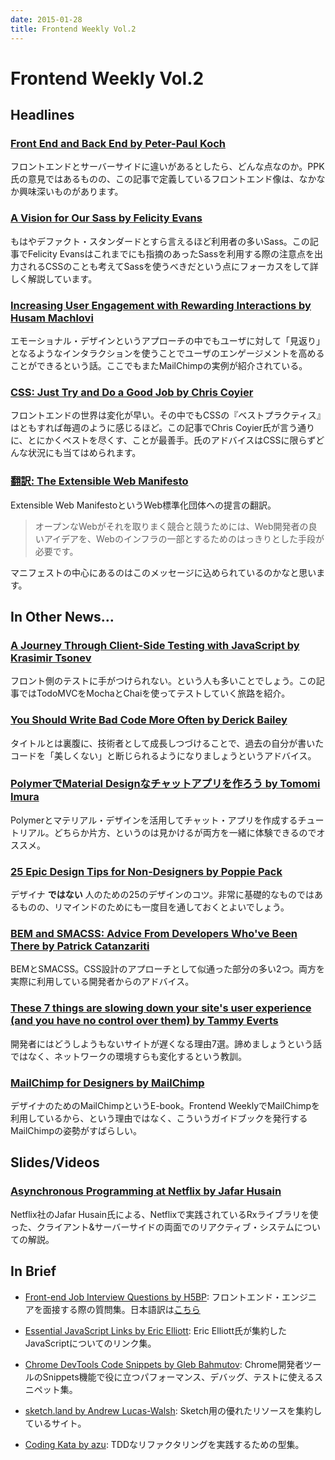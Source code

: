 ```yaml
---
date: 2015-01-28
title: Frontend Weekly Vol.2
---
```


# Frontend Weekly Vol.2

## Headlines

### [Front End and Back End by Peter-Paul Koch](http://www.quirksmode.org/blog/archives/2015/01/front_end_and_b.html)

フロントエンドとサーバーサイドに違いがあるとしたら、どんな点なのか。PPK氏の意見ではあるものの、この記事で定義しているフロントエンド像は、なかなか興味深いものがあります。

### [A Vision for Our Sass by Felicity Evans](http://alistapart.com/article/a-vision-for-our-sass)

もはやデファクト・スタンダードとすら言えるほど利用者の多いSass。この記事でFelicity Evansはこれまでにも指摘のあったSassを利用する際の注意点を出力されるCSSのことも考えてSassを使うべきだという点にフォーカスをして詳しく解説しています。

### [Increasing User Engagement with Rewarding Interactions by Husam Machlovi](http://uxmag.com/articles/increasing-user-engagement-with-rewarding-interactions)

エモーショナル・デザインというアプローチの中でもユーザに対して「見返り」となるようなインタラクションを使うことでユーザのエンゲージメントを高めることができるという話。ここでもまたMailChimpの実例が紹介されている。

### [CSS: Just Try and Do a Good Job by Chris Coyier](http://css-tricks.com/just-try-and-do-a-good-job/)

フロントエンドの世界は変化が早い。その中でもCSSの『ベストプラクティス』はともすれば毎週のように感じるほど。この記事でChris Coyier氏が言う通りに、とにかくベストを尽くす、ことが最善手。氏のアドバイスはCSSに限らずどんな状況にも当てはめられます。

### [翻訳: The Extensible Web Manifesto](https://github.com/extensibleweb/manifesto/blob/master/README.ja.md)

Extensible Web ManifestoというWeb標準化団体への提言の翻訳。

> オープンなWebがそれを取りまく競合と競うためには、Web開発者の良いアイデアを、Webのインフラの一部とするためのはっきりとした手段が必要です。

マニフェストの中心にあるのはこのメッセージに込められているのかなと思います。

## In Other News…

### [A Journey Through Client-Side Testing with JavaScript by Krasimir Tsonev](http://developer.telerik.com/featured/journey-client-side-testing-javascript/)

フロント側のテストに手がつけられない。という人も多いことでしょう。この記事ではTodoMVCをMochaとChaiを使ってテストしていく旅路を紹介。

### [You Should Write Bad Code More Often by Derick Bailey](http://derickbailey.com/email_archive/you-should-write-bad-code-more-often/)

タイトルとは裏腹に、技術者として成長しつづけることで、過去の自分が書いたコードを「美しくない」と断じられるようになりましょうというアドバイス。

### [PolymerでMaterial Designなチャットアプリを作ろう by Tomomi Imura](http://html5experts.jp/girlie_mac/12359/)

Polymerとマテリアル・デザインを活用してチャット・アプリを作成するチュートリアル。どちらか片方、というのは見かけるが両方を一緒に体験できるのでオススメ。

### [25 Epic Design Tips for Non-Designers by Poppie Pack](https://designschool.canva.com/blog/graphic-design-tips-non-designers/)

デザイナ **ではない** 人のための25のデザインのコツ。非常に基礎的なものではあるものの、リマインドのためにも一度目を通しておくとよいでしょう。

### [BEM and SMACSS: Advice From Developers Who've Been There by Patrick Catanzariti](http://www.sitepoint.com/bem-smacss-advice-from-developers/)

BEMとSMACSS。CSS設計のアプローチとして似通った部分の多い2つ。両方を実際に利用している開発者からのアドバイス。

### [These 7 things are slowing down your site's user experience (and you have no control over them) by Tammy Everts](http://www.webperformancetoday.com/2015/01/21/xx-things-slowing-site-control/)

開発者にはどうしようもないサイトが遅くなる理由7選。諦めましょうという話ではなく、ネットワークの環境すらも変化するという教訓。

### [MailChimp for Designers by MailChimp](http://mailchimp.com/resources/guides/mailchimp-for-designers/)

デザイナのためのMailChimpというE-book。Frontend WeeklyでMailChimpを利用しているから、という理由ではなく、こういうガイドブックを発行するMailChimpの姿勢がすばらしい。

## Slides/Videos

### [Asynchronous Programming at Netflix by Jafar Husain](http://www.infoq.com/presentations/async-programming-netflix)

Netflix社のJafar Husain氏による、Netflixで実践されているRxライブラリを使った、クライアント&サーバーサイドの両面でのリアクティブ・システムについての解説。

## In Brief

- [Front-end Job Interview Questions by H5BP](https://github.com/h5bp/Front-end-Developer-Interview-Questions): フロントエンド・エンジニアを面接する際の質問集。日本語訳は[こちら](https://github.com/h5bp/Front-end-Developer-Interview-Questions/tree/master/Translations/Japanese)

- [Essential JavaScript Links by Eric Elliott](https://gist.github.com/ericelliott/d576f72441fc1b27dace): Eric Elliott氏が集約したJavaScriptについてのリンク集。

- [Chrome DevTools Code Snippets by Gleb Bahmutov](https://github.com/bahmutov/code-snippets): Chrome開発者ツールのSnippets機能で役に立つパフォーマンス、デバッグ、テストに使えるスニペット集。

- [sketch.land by Andrew Lucas-Walsh](http://sketch.land/): Sketch用の優れたリソースを集約しているサイト。

- [Coding Kata by azu](https://github.com/coding-kata): TDDなリファクタリングを実践するための型集。
